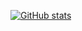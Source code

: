 <!--
**hypr2771/hypr2771** is a ✨ _special_ ✨ repository because its `README.md` (this file) appears on your GitHub profile.
-->

[![GitHub stats](https://github-readme-stats.vercel.app/api?username=hypr2771&show_icons=true&theme=gotham&count_private=true&include_all_commits=true])](https://github.com/anuraghazra/github-readme-stats)
